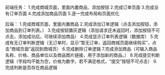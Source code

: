前端任务：
1.完成商城页面，里面内置商品、添加按钮
2.完成订单页面
3.完成没有订单页面
4.完成添加商品页面
5.逐一完成布局和页面优化

后端：
1.完成商城页面，里面内置商品
2.完成添加订单逻辑（点击添加按钮，添加商品到订单列表。）
3.完成按钮置灰逻辑（添加请求还未返回时，添加按钮不可点击，添加成功后，可继续添加商品）
4.完成显示订单列表逻辑（数据库）
5.完成有无订单判断逻辑（无订单时，显示“暂无订单，返回商城页面继续购买”，点击“商城页面”返回到商城页）
6.完成删除订单逻辑
7.完成添加商品（可输入商品名称、价格、商品单位以及商品图片链接，用于添加新的商品。）
8.完成提交判断逻辑（字段均不能为空，价格为数字。若不满足格式，“提交”按钮不可点击）
9.完成判断是否存在商品逻辑
